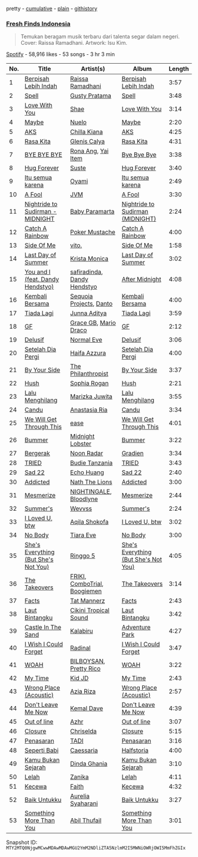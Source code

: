 pretty - [cumulative](/playlists/cumulative/37i9dQZF1DWSGWRWu30rg7.md) - [plain](/playlists/plain/37i9dQZF1DWSGWRWu30rg7) - [githistory](https://github.githistory.xyz/mackorone/spotify-playlist-archive/blob/main/playlists/plain/37i9dQZF1DWSGWRWu30rg7)

### [Fresh Finds Indonesia](https://open.spotify.com/playlist/37i9dQZF1DWSGWRWu30rg7)

> Temukan beragam musik terbaru dari talenta segar dalam negeri\. Cover: Raissa Ramadhani\. Artwork: Isu Kim.

[Spotify](https://open.spotify.com/user/spotify) - 58,916 likes - 53 songs - 3 hr 3 min

| No. | Title | Artist(s) | Album | Length |
|---|---|---|---|---|
| 1 | [Berpisah Lebih Indah](https://open.spotify.com/track/5OhSbOu2OuOBlcqT5XR6Xc) | [Raissa Ramadhani](https://open.spotify.com/artist/7F4To7Rp9vdkoaCi70TYD5) | [Berpisah Lebih Indah](https://open.spotify.com/album/2Jb8niTzCRPmE1WaNeJNTz) | 3:57 |
| 2 | [Spell](https://open.spotify.com/track/4iEx7TNCjQtmf1686Bt2rG) | [Gusty Pratama](https://open.spotify.com/artist/04SYLlintlygwb7nr0j0oc) | [Spell](https://open.spotify.com/album/4virvWc5ox24rWHZZpOwLj) | 3:48 |
| 3 | [Love With You](https://open.spotify.com/track/051zwt3dGIH17I5cDq5BDW) | [Shae](https://open.spotify.com/artist/3exdJhXYXKtHAx95vCXwe1) | [Love With You](https://open.spotify.com/album/0Dbyje63KQESgALlPq2483) | 3:14 |
| 4 | [Maybe](https://open.spotify.com/track/61qu8Ac3XkTGWvcmZStoua) | [Nuelo](https://open.spotify.com/artist/0St5cBAcEnnjcUW9muoYWM) | [Maybe](https://open.spotify.com/album/0hWNI1ReEjQ96bXFyJ7xQF) | 2:20 |
| 5 | [AKS](https://open.spotify.com/track/2QdZODJAteGeQN5POZeDFP) | [Chilla Kiana](https://open.spotify.com/artist/1OY3joadwWyk3bHtqjdmpv) | [AKS](https://open.spotify.com/album/5Yjx6Foge78ebr9YD0fxsY) | 4:25 |
| 6 | [Rasa Kita](https://open.spotify.com/track/2TJ4akmkBol45Ef2chLzix) | [Glenis Calya](https://open.spotify.com/artist/3RrK3KZuJubFBb6zFsl95K) | [Rasa Kita](https://open.spotify.com/album/1O8SqcfDrYVPknnn60BgBI) | 4:31 |
| 7 | [BYE BYE BYE](https://open.spotify.com/track/229MFvJVe6ULDMIIXr8UCm) | [Rona Ang](https://open.spotify.com/artist/1BSmfkOiXNpDNI6RgdffQK), [Yai Item](https://open.spotify.com/artist/2YWQy9UXes9gAU51v0n5vK) | [Bye Bye Bye](https://open.spotify.com/album/3UdlAOJ1ob4D0aq2uU2egT) | 3:38 |
| 8 | [Hug Forever](https://open.spotify.com/track/7Ewy5rsLNvfb7QRbifvt6I) | [Suste](https://open.spotify.com/artist/0itUEb45obdT9TsXKYkwK7) | [Hug Forever](https://open.spotify.com/album/6HuLPpu1qTeqKj4Zugtqd1) | 3:40 |
| 9 | [Itu semua karena](https://open.spotify.com/track/4oj3gBAwP0yMjlmNRHBSjc) | [Oyami](https://open.spotify.com/artist/2HHbaQyJSBiueJOPiHRfg4) | [Itu semua karena](https://open.spotify.com/album/5tqacRjrNcZEG6CxymSVwJ) | 2:49 |
| 10 | [A Fool](https://open.spotify.com/track/6rNWXeJ2eqizIeR3n7McMD) | [JVM](https://open.spotify.com/artist/0UtZp9HnjdYeC7zqMcCyjc) | [A Fool](https://open.spotify.com/album/69melqbeOccKCxzd4opV97) | 3:30 |
| 11 | [Nightride to Sudirman \- MIDNIGHT](https://open.spotify.com/track/3qlgeGwz5VccqL8auUOg0t) | [Baby Paramarta](https://open.spotify.com/artist/49iRqeeaUae8xGZ3ljytzC) | [Nightride to Sudirman \(MIDNIGHT\)](https://open.spotify.com/album/4IF7MecgX1bWmxsceZvazf) | 2:24 |
| 12 | [Catch A Rainbow](https://open.spotify.com/track/4D9TFPGfp8i3VqJx5uHGqj) | [Poker Mustache](https://open.spotify.com/artist/2DrPT1qoGRuTKQbkzU3zm2) | [Catch A Rainbow](https://open.spotify.com/album/3nNvnEhklnKd9xWBeZ8INM) | 4:00 |
| 13 | [Side Of Me](https://open.spotify.com/track/0DqSvVQ0f9XPfTciIZXDhH) | [vito.](https://open.spotify.com/artist/76qlBev2S8MtsJSHxEgoJ0) | [Side Of Me](https://open.spotify.com/album/3DvaSWR2mpraWd9mPBeSOS) | 1:58 |
| 14 | [Last Day of Summer](https://open.spotify.com/track/4oUIfcycGoAKSDYhgeiFLA) | [Krista Monica](https://open.spotify.com/artist/0PC42l4h2xINrF0wCqX6zz) | [Last Day of Summer](https://open.spotify.com/album/7rqSiJ0ZaTI1nNWhGCdItB) | 3:02 |
| 15 | [You and I \(feat\. Dandy Hendstyo\)](https://open.spotify.com/track/0WdVQ5vPvbXY10Joz6BJJ1) | [safiradinda](https://open.spotify.com/artist/2dptqJyVPAcFp771zi3IOP), [Dandy Hendstyo](https://open.spotify.com/artist/2szj8xBOp1sq9IJJWQTNhD) | [After Midnight](https://open.spotify.com/album/6KzcJFHZHqZ6D6CppQBQWY) | 4:08 |
| 16 | [Kembali Bersama](https://open.spotify.com/track/5uCEXd94GXJrediRWmF9Mx) | [Sequoia Projects](https://open.spotify.com/artist/3yyjWdipsrJk6edPtRUpfF), [Danto](https://open.spotify.com/artist/63mbkvcPnMSd4vmPNsASSZ) | [Kembali Bersama](https://open.spotify.com/album/41fNuj0KJtHoR3Rger2nfL) | 4:00 |
| 17 | [Tiada Lagi](https://open.spotify.com/track/7Lvtm1rbbklREvL7Kck15q) | [Junna Aditya](https://open.spotify.com/artist/665no75W1d8TC7haawY3Vh) | [Tiada Lagi](https://open.spotify.com/album/1TZmOEg7KekSSmovK4nUMP) | 3:59 |
| 18 | [GF](https://open.spotify.com/track/24SmPe6SCvOE5aJL4IwiIC) | [Grace GB](https://open.spotify.com/artist/0qHzTiflwydLMzIRnAIsOj), [Mario Draco](https://open.spotify.com/artist/1KwSZl8qwUAoKGk57dXl0q) | [GF](https://open.spotify.com/album/3jsU4BjgCHyrJPVFxPgsYY) | 2:12 |
| 19 | [Delusif](https://open.spotify.com/track/1ucWY4VaoMgV8jUx2yOSmO) | [Normal Eve](https://open.spotify.com/artist/6c7nlW5vkowcTcgspuXUIS) | [Delusif](https://open.spotify.com/album/6dWYAbW7P82LynBqrNwDSU) | 3:06 |
| 20 | [Setelah Dia Pergi](https://open.spotify.com/track/5t4Gsox1e7EwEZB0WdA2x6) | [Haifa Azzura](https://open.spotify.com/artist/0Z15VrUTKmTBuwDAa351pL) | [Setelah Dia Pergi](https://open.spotify.com/album/3OEpHyaikxlHIBB47VFPgH) | 4:00 |
| 21 | [By Your Side](https://open.spotify.com/track/5xAXLKmoaZF5RjDbdC3U6z) | [The Philanthropist](https://open.spotify.com/artist/13cFHhTS7wSww9nbEbPdIR) | [By Your Side](https://open.spotify.com/album/2owX5zUlRZUQMd0IIWvMWK) | 3:37 |
| 22 | [Hush](https://open.spotify.com/track/75OCEZjcXHYrV0wIDVu1J7) | [Sophia Rogan](https://open.spotify.com/artist/3ZQOdNtlAqbwiCvWLPgm72) | [Hush](https://open.spotify.com/album/5W09c1bhN6UgBcvaRimmJJ) | 2:21 |
| 23 | [Lalu Menghilang](https://open.spotify.com/track/4G4BPbxbA9JGzaH8cpcIAD) | [Marizka Juwita](https://open.spotify.com/artist/5r4gOmUjJEcCjj749iGCsf) | [Lalu Menghilang](https://open.spotify.com/album/5EJrWX9E95SOkG4BmdGsa8) | 3:55 |
| 24 | [Candu](https://open.spotify.com/track/4x3PEhtWDc9vxWWgdyguzs) | [Anastasia Ria](https://open.spotify.com/artist/6puuhohKySaZrZRignXDhA) | [Candu](https://open.spotify.com/album/03WTEUnDWq7kmYUlTeITTK) | 3:34 |
| 25 | [We Will Get Through This](https://open.spotify.com/track/0FfpsKp9Kk0XikF1xHIPYt) | [ease](https://open.spotify.com/artist/0DufYQJcuM2V7MfRShf9xY) | [We Will Get Through This](https://open.spotify.com/album/48JMEhSgJsVUxegxZO8bS8) | 4:01 |
| 26 | [Bummer](https://open.spotify.com/track/3wh8DlnszXUQ5Gza4fSv8I) | [Midnight Lobster](https://open.spotify.com/artist/1qIfVmeDHgmbWXVf3V0wxs) | [Bummer](https://open.spotify.com/album/3LJhwVAImKkil482dxy1Br) | 3:22 |
| 27 | [Bergerak](https://open.spotify.com/track/1Zd5ABEFOlRkD3LV9tJvi5) | [Noon Radar](https://open.spotify.com/artist/0NmY15BDCXUaL7UbetZ8D0) | [Gradien](https://open.spotify.com/album/495hU8u1ypBj3U9rgx9TnT) | 3:34 |
| 28 | [TRIED](https://open.spotify.com/track/09FKyJJFWNHqad0IQXkhgJ) | [Budie Tanzania](https://open.spotify.com/artist/3jog7FNtrSNeZ5SEVk2Gvr) | [TRIED](https://open.spotify.com/album/63ebz4qed9J8LkGYqFtaR7) | 3:43 |
| 29 | [Sad 22](https://open.spotify.com/track/5TR3j0RoDUmRzHrBUPAASw) | [Echo Huang](https://open.spotify.com/artist/3nCCEiChcmfz65ccX2BzdE) | [Sad 22](https://open.spotify.com/album/618xPP2fL1g48rY5qEjMoS) | 2:40 |
| 30 | [Addicted](https://open.spotify.com/track/7a348ZPs7Kd97V4Rli1nxl) | [Nath The Lions](https://open.spotify.com/artist/6UgGqa4R6F5PAHtHhlRKui) | [Addicted](https://open.spotify.com/album/2EzNONUhR3bazklSn6XV5C) | 3:00 |
| 31 | [Mesmerize](https://open.spotify.com/track/6sLm4uihtKwMGPmp0TDzwe) | [NIGHTINGALE](https://open.spotify.com/artist/1BjY8OlzCH17snJo69ZGnc), [Bloodlyne](https://open.spotify.com/artist/6r2NRFjucCptbMJHvRtLXL) | [Mesmerize](https://open.spotify.com/album/5hfFWUnZVbOxkzSU6jLvHa) | 2:44 |
| 32 | [Summer's](https://open.spotify.com/track/3RS3vXk8CmjOzlZnym2HG3) | [Wevvss](https://open.spotify.com/artist/6zcbd2HfTX8pbqYqmXQkLI) | [Summer's](https://open.spotify.com/album/75jFP5qvIcoRkmpwyyIFBN) | 2:24 |
| 33 | [I Loved U, btw](https://open.spotify.com/track/2h6HDH0sH3q8E9fWrfp0g2) | [Aqila Shokofa](https://open.spotify.com/artist/7JsqvnJHB4hmqz9pyrtEc0) | [I Loved U, btw](https://open.spotify.com/album/5xCgI2UfQlR0xvSK87RxpX) | 3:02 |
| 34 | [No Body](https://open.spotify.com/track/3AUcQYnIiG1GyIpZ4GTUzx) | [Tiara Eve](https://open.spotify.com/artist/3kio6eSaWyIYN9oUvQy6ij) | [No Body](https://open.spotify.com/album/1TazImac7LdMcs5YEl1iI5) | 3:00 |
| 35 | [She's Everything \(But She's Not You\)](https://open.spotify.com/track/020r6V58wCrt0MVP09D06v) | [Ringgo 5](https://open.spotify.com/artist/73kWDkoIKhN58ALBh7cF3t) | [She's Everything \(But She's Not You\)](https://open.spotify.com/album/4cdB0bQ4atKpMx9Ctt7QUC) | 4:05 |
| 36 | [The Takeovers](https://open.spotify.com/track/7aUl7vVbBBxRGBWoFkm7xa) | [FRIKI](https://open.spotify.com/artist/29OX4eRnTF6WrA9sx56N2M), [ComboTrial](https://open.spotify.com/artist/7dvfiDvRVFl9kWIUSoTrHa), [Boogiemen](https://open.spotify.com/artist/6V4CFu9IcQNFlz6sZuIHr2) | [The Takeovers](https://open.spotify.com/album/2K8pTaf0CxaRqHV4scia6v) | 3:14 |
| 37 | [Facts](https://open.spotify.com/track/7mnVEBGTCEzAEy299OKwos) | [Tat Mannerz](https://open.spotify.com/artist/27WfKfwGt4tCnSTIdBEDdA) | [Facts](https://open.spotify.com/album/1T2ud5BW6q6ydzDuC3oTXT) | 2:43 |
| 38 | [Laut Bintangku](https://open.spotify.com/track/3Gi32GDY0Tn6tCHJFGYkFS) | [Cikini Tropical Sound](https://open.spotify.com/artist/58m3aNrwIsSm9GUW5tM7iL) | [Laut Bintangku](https://open.spotify.com/album/7qM9XUEnhKNyiprmSKUJWc) | 3:42 |
| 39 | [Castle In The Sand](https://open.spotify.com/track/4eDQlzUw7dY96kwGRa7Znl) | [Kalabiru](https://open.spotify.com/artist/46LPetITEVveXLZNEzT2Po) | [Adventure Park](https://open.spotify.com/album/2FjXLds1poX0nwNLIaw38B) | 4:27 |
| 40 | [I Wish I Could Forget](https://open.spotify.com/track/1ncDCulEstygxNKGVybWeh) | [Radinal](https://open.spotify.com/artist/7jtCIfuhpqFUoFax7JE0Jg) | [I Wish I Could Forget](https://open.spotify.com/album/56sQZeTK1lpHm20RlwFml4) | 3:47 |
| 41 | [WOAH](https://open.spotify.com/track/7CTHM6sRJIQjyngXMbjcxl) | [BILBOYSAN](https://open.spotify.com/artist/01hmGM01DAPioXw1BF5Tul), [Pretty Rico](https://open.spotify.com/artist/4x0FfUwA06azGJXX8Kc59U) | [WOAH](https://open.spotify.com/album/2qRyoAk8YUETKul3kIBTwv) | 3:22 |
| 42 | [My Time](https://open.spotify.com/track/3eIxqEm0maIfUZoSsqkRQn) | [Kid JD](https://open.spotify.com/artist/0Ax8zT8qDMtFidjrEGUYld) | [My Time](https://open.spotify.com/album/5dgHOYbfqGnU9Yivh2DGGj) | 2:43 |
| 43 | [Wrong Place \(Acoustic\)](https://open.spotify.com/track/0XdTO4xE8QofA7YTlzjnLE) | [Azia Riza](https://open.spotify.com/artist/1KGM9rClQHr594EvCosOFQ) | [Wrong Place \(Acoustic\)](https://open.spotify.com/album/2XvJFIorfstfItJ5nPJbnu) | 2:57 |
| 44 | [Don't Leave Me Now](https://open.spotify.com/track/2V8ycpvrYT1m1NV4O8QR7j) | [Kemal Dave](https://open.spotify.com/artist/07ePMqEQlaEiE2r5QVTOAQ) | [Don't Leave Me Now](https://open.spotify.com/album/6T8xnLTymBWaJv7WNSNaJZ) | 4:39 |
| 45 | [Out of line](https://open.spotify.com/track/7H4ag05WWtYsv9PzgmABeg) | [Azhr](https://open.spotify.com/artist/1XoQClD6pvwGhLXBLHQ5x3) | [Out of line](https://open.spotify.com/album/6Iod0eNeoNrDvgIXDYWHym) | 3:07 |
| 46 | [Closure](https://open.spotify.com/track/6vorbjgVHOrzSXBC9qWv4r) | [Chriselda](https://open.spotify.com/artist/2U9rPOlR5Osiq6sRuL0dSr) | [Closure](https://open.spotify.com/album/4OG7GKuYGzWYTg2huO8sa4) | 5:15 |
| 47 | [Penasaran](https://open.spotify.com/track/57WrGCLZ2niF9I4og0Y6Ri) | [TADI](https://open.spotify.com/artist/6hpZLcLqVjqzWWA0ZXTThF) | [Penasaran](https://open.spotify.com/album/04Ufb83ePEevNnQbTgLRaX) | 3:16 |
| 48 | [Seperti Babi](https://open.spotify.com/track/2db8oXI1vxpegnQwRqiPGb) | [Caessaria](https://open.spotify.com/artist/4Lqjj5kam5AMYcZvdkKTvd) | [Halfstoria](https://open.spotify.com/album/65pZUsnAln7TSaFwegSEzD) | 4:00 |
| 49 | [Kamu Bukan Sejarah](https://open.spotify.com/track/5LTGlsCCafTKZG63PilswE) | [Dinda Ghania](https://open.spotify.com/artist/2nPIQ6GuHJQEqDRkZvDJn4) | [Kamu Bukan Sejarah](https://open.spotify.com/album/7DIO74wT2ae00HTvNHYVHd) | 3:10 |
| 50 | [Lelah](https://open.spotify.com/track/1Irwr9p703D47S023U3JTo) | [Zanika](https://open.spotify.com/artist/1pt62Q3By5sZXe4McD8bus) | [Lelah](https://open.spotify.com/album/1gC7jmVGv4roIglEJYWY1y) | 4:11 |
| 51 | [Kecewa](https://open.spotify.com/track/3yp1LQzWL8WwecacKxYqNC) | [Faith](https://open.spotify.com/artist/51ChTfIJLjhAf8vd09W35d) | [Kecewa](https://open.spotify.com/album/3eG8eZdEz7odzPsGMoLFNp) | 4:32 |
| 52 | [Baik Untukku](https://open.spotify.com/track/5aQo7rbVAqcyq9MsN3uHuI) | [Aurelia Syaharani](https://open.spotify.com/artist/7A8RuvaCkbtKEZwf1pW3cn) | [Baik Untukku](https://open.spotify.com/album/53IOW5oXN9BtEA6JUrHUKn) | 3:27 |
| 53 | [Something More Than You](https://open.spotify.com/track/4gVvd96cZhc0BWBBlMWJJ0) | [Abil Thufail](https://open.spotify.com/artist/513CpMw4rlbm0nSgyEVqfO) | [Something More Than You](https://open.spotify.com/album/5weA9xR4dT0gTfeNnPn0H8) | 3:01 |

Snapshot ID: `MTY2MTQ0NjgwMCwwMDAwMDAwMGU2YmM2NDliZTA5NzlmM2I5MWNiOWRjOWI5MmFhZGIx`
